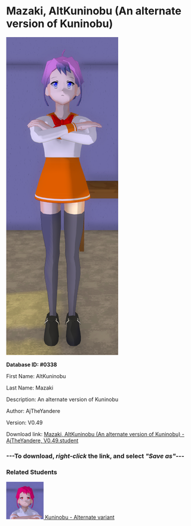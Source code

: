 # Mazaki, AltKuninobu (An alternate version of Kuninobu)

<img src="../../Files/Images/Mazaki, AltKuninobu (An alternate version of Kuninobu).png" title="Mazaki, AltKuninobu (An alternate version of Kuninobu) - AjTheYandere, V0.49">

**Database ID: #0338**

First Name: AltKuninobu

Last Name: Mazaki

Description: An alternate version of Kuninobu

Author: AjTheYandere

Version: V0.49

Download link: <a href="https://raw.githubusercontent.com/Arbiter1223/Daigaku-Gurashi-Custom-Students/master/Files/Student%20Files/Mazaki%2C%20AltKuninobu%20(An%20alternate%20version%20of%20Kuninobu)%20-%20AjTheYandere%2C%20V0.49.student">Mazaki, AltKuninobu (An alternate version of Kuninobu) - AjTheYandere, V0.49.student</a>

### ---**To download, _right-click_ the link, and select _"Save as"_**---

### Related Students

<a href="Miwa, Kuninobu (An arrogant trap who talks down on people).md"><img src="../../Files/Thumbs/Miwa, Kuninobu (An arrogant trap who talks down on people).png" height="100" width="100" title="Miwa, Kuninobu (An arrogant trap who talks down on people) - AjTheYandere, V0.49"></a><a href="Miwa, Kuninobu (An arrogant trap who talks down on people).md"> Kuninobu - Alternate variant</a>

